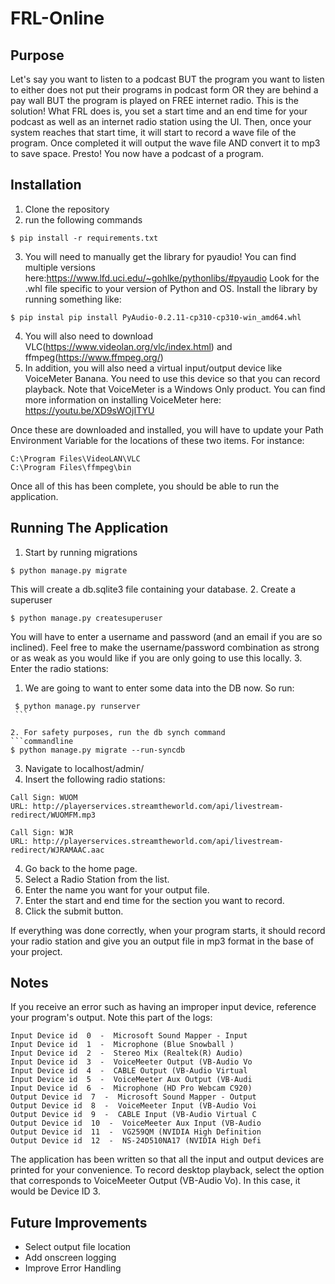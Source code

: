 # FRL-Online

## Purpose

Let's say you want to listen to a podcast BUT the program you want to listen to either does not put their programs in 
podcast form OR they are behind a pay wall BUT the program is played on FREE internet radio. This is the solution! What 
FRL does is, you set a start time and an end time for your podcast as well as an internet radio station using the UI. 
Then, once your system reaches that start time, it will start to record a wave file of the program. Once completed it 
will output the wave file AND convert it to mp3 to save space. Presto! You now have a podcast of a program.

## Installation

1. Clone the repository
2. run the following commands
```commandline
$ pip install -r requirements.txt
```
3. You will need to manually get the library for pyaudio! You can find 
multiple versions here:https://www.lfd.uci.edu/~gohlke/pythonlibs/#pyaudio 
Look for the .whl file specific to your version of Python and OS. Install
the library by running something like:
```commandline
$ pip instal pip install PyAudio-0.2.11-cp310-cp310-win_amd64.whl
```
4. You will also need to download VLC(https://www.videolan.org/vlc/index.html) 
and ffmpeg(https://www.ffmpeg.org/)
5. In addition, you will also need a virtual input/output device like 
VoiceMeter Banana. You need to use this device so that you can record 
playback. Note that VoiceMeter is a Windows Only product. You can find 
more information on installing VoiceMeter here: https://youtu.be/XD9sWOjITYU

Once these are downloaded and installed, you will have to update your Path 
Environment Variable for the locations of these two items. For instance:
```commandline
C:\Program Files\VideoLAN\VLC
C:\Program Files\ffmpeg\bin
```
Once all of this has been complete, you should be able to run the application.

## Running The Application

1. Start by running migrations
```commandline
$ python manage.py migrate
```
This will create a db.sqlite3 file containing your database.
2. Create a superuser
```commandline
$ python manage.py createsuperuser
```
You will have to enter a username and password (and an email if you are so 
inclined). Feel free to make the username/password combination as strong or
as weak as you would like if you are only going to use this locally.
3. Enter the radio stations:
   1. We are going to want to enter some data into the DB now. So run:
   ```commandline
    $ python manage.py runserver
    ```
   
   2. For safety purposes, run the db synch command
   ```commandline
   $ python manage.py migrate --run-syncdb
   ```
   
   3. Navigate to localhost/admin/
   4. Insert the following radio stations:
   ```commandline
   Call Sign: WUOM
   URL: http://playerservices.streamtheworld.com/api/livestream-redirect/WUOMFM.mp3
   
   Call Sign: WJR
   URL: http://playerservices.streamtheworld.com/api/livestream-redirect/WJRAMAAC.aac
   ```
4. Go back to the home page.
5. Select a Radio Station from the list.
6. Enter the name you want for your output file.
7. Enter the start and end time for the section you want to record.
8. Click the submit button.

If everything was done correctly, when your program starts, it should record
your radio station and give you an output file in mp3 format in the base of 
your project.

## Notes

If you receive an error such as having an improper input device, reference your program's output. Note this part of the 
logs:
```commandline
Input Device id  0  -  Microsoft Sound Mapper - Input
Input Device id  1  -  Microphone (Blue Snowball )
Input Device id  2  -  Stereo Mix (Realtek(R) Audio)
Input Device id  3  -  VoiceMeeter Output (VB-Audio Vo
Input Device id  4  -  CABLE Output (VB-Audio Virtual 
Input Device id  5  -  VoiceMeeter Aux Output (VB-Audi
Input Device id  6  -  Microphone (HD Pro Webcam C920)
Output Device id  7  -  Microsoft Sound Mapper - Output
Output Device id  8  -  VoiceMeeter Input (VB-Audio Voi
Output Device id  9  -  CABLE Input (VB-Audio Virtual C
Output Device id  10  -  VoiceMeeter Aux Input (VB-Audio
Output Device id  11  -  VG259QM (NVIDIA High Definition
Output Device id  12  -  NS-24D510NA17 (NVIDIA High Defi
```

The application has been written so that all the input and output devices are printed for your convenience. To record
desktop playback, select the option that corresponds to VoiceMeeter Output (VB-Audio Vo). In this case, it would be 
Device ID 3.

## Future Improvements

- Select output file location
- Add onscreen logging
- Improve Error Handling
